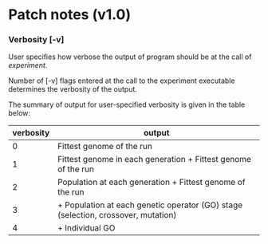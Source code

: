 # Patch notes (v1.0)

### Verbosity [-v]
User specifies how verbose the output of program should be at the call of *experiment*.

Number of [-v] flags entered at the call to the experiment executable determines the verbosity of the output.

The summary of output for user-specified verbosity is given in the table below:

verbosity	|	output
----------------|----------------
0		| Fittest genome of the run 
1		| Fittest genome in each generation + Fittest genome of the run
2		| Population at each generation + Fittest genome of the run 
3		| + Population at each genetic operator (GO) stage (selection, crossover, mutation)
4		| + Individual GO 
